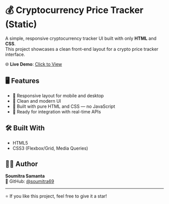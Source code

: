 # 💰 Cryptocurrency Price Tracker (Static)

A simple, responsive cryptocurrency tracker UI built with only **HTML** and **CSS**.  
This project showcases a clean front-end layout for a crypto price tracker interface.

🌐 **Live Demo**: [Click to View](https://soumitra69.github.io/Cryptocurrency_Price_Tracker_Website/)

## 🖥️ Features

- 🔹 Responsive layout for mobile and desktop
- 🔹 Clean and modern UI
- 🔹 Built with pure HTML and CSS — no JavaScript
- 🔹 Ready for integration with real-time APIs

## 🛠️ Built With

- HTML5  
- CSS3 (Flexbox/Grid, Media Queries)

## 🙋‍♂️ Author

**Soumitra Samanta**  
🔗 GitHub: [@soumitra69](https://github.com/soumitra69)

---

⭐ If you like this project, feel free to give it a star!
